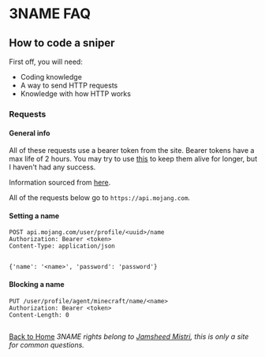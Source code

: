 # 3NAME FAQ

## How to code a sniper

First off, you will need:

 * Coding knowledge
 * A way to send HTTP requests
 * Knowledge with how HTTP works

### Requests

#### General info

All of these requests use a bearer token from the site. Bearer tokens have a max life of 2 hours. You may try to use [this](https://wiki.vg/Authentication#Refresh) to keep them alive for longer, but I haven't had any success.

Information sourced from [here](https://wiki.vg/Mojang_API).

All of the requests below go to `https://api.mojang.com`.

#### Setting a name
```
POST api.mojang.com/user/profile/<uuid>/name
Authorization: Bearer <token>
Content-Type: application/json


{'name': '<name>', 'password': 'password'}
```

#### Blocking a name
```
PUT /user/profile/agent/minecraft/name/<name>
Authorization: Bearer <token>
Content-Length: 0


```

[Back to Home](index.html)
*3NAME rights belong to [Jamsheed Mistri](http://jmistri.com), this is only a site for common questions.*
